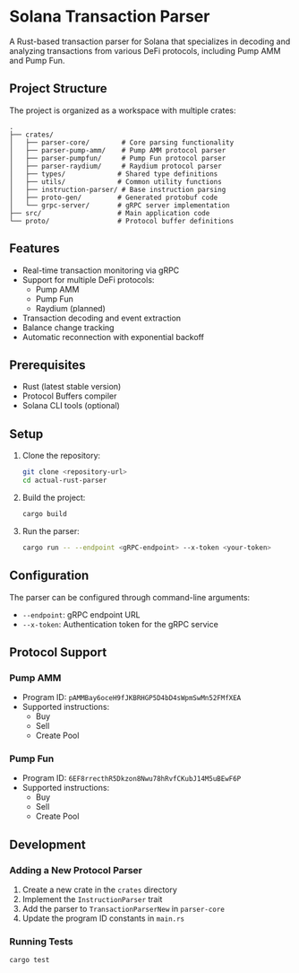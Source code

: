 # Solana Transaction Parser

A Rust-based transaction parser for Solana that specializes in decoding and analyzing transactions from various DeFi protocols, including Pump AMM and Pump Fun.

## Project Structure

The project is organized as a workspace with multiple crates:

```
.
├── crates/
│   ├── parser-core/        # Core parsing functionality
│   ├── parser-pump-amm/    # Pump AMM protocol parser
│   ├── parser-pumpfun/     # Pump Fun protocol parser
│   ├── parser-raydium/     # Raydium protocol parser
│   ├── types/             # Shared type definitions
│   ├── utils/             # Common utility functions
│   ├── instruction-parser/ # Base instruction parsing
│   ├── proto-gen/         # Generated protobuf code
│   └── grpc-server/       # gRPC server implementation
├── src/                   # Main application code
└── proto/                 # Protocol buffer definitions
```

## Features

- Real-time transaction monitoring via gRPC
- Support for multiple DeFi protocols:
  - Pump AMM
  - Pump Fun
  - Raydium (planned)
- Transaction decoding and event extraction
- Balance change tracking
- Automatic reconnection with exponential backoff

## Prerequisites

- Rust (latest stable version)
- Protocol Buffers compiler
- Solana CLI tools (optional)

## Setup

1. Clone the repository:

   ```bash
   git clone <repository-url>
   cd actual-rust-parser
   ```

2. Build the project:

   ```bash
   cargo build
   ```

3. Run the parser:
   ```bash
   cargo run -- --endpoint <gRPC-endpoint> --x-token <your-token>
   ```

## Configuration

The parser can be configured through command-line arguments:

- `--endpoint`: gRPC endpoint URL
- `--x-token`: Authentication token for the gRPC service

## Protocol Support

### Pump AMM

- Program ID: `pAMMBay6oceH9fJKBRHGP5D4bD4sWpmSwMn52FMfXEA`
- Supported instructions:
  - Buy
  - Sell
  - Create Pool

### Pump Fun

- Program ID: `6EF8rrecthR5Dkzon8Nwu78hRvfCKubJ14M5uBEwF6P`
- Supported instructions:
  - Buy
  - Sell
  - Create Pool

## Development

### Adding a New Protocol Parser

1. Create a new crate in the `crates` directory
2. Implement the `InstructionParser` trait
3. Add the parser to `TransactionParserNew` in `parser-core`
4. Update the program ID constants in `main.rs`

### Running Tests

```bash
cargo test
```
